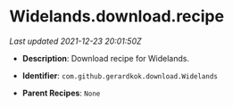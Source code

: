 # Widelands.download.recipe

_Last updated 2021-12-23 20:01:50Z_

- **Description**: Download recipe for Widelands.

- **Identifier**: `com.github.gerardkok.download.Widelands`

- **Parent Recipes**: `None`
